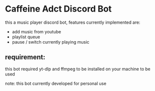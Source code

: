# Caffeine Adct Discord Bot

this a music player discord bot, features currently implemented are:
- add music from youtube
- playlist queue
- pause / switch currently playing music

## requirement:
this bot required yt-dlp and ffmpeg to be installed on your machine to be used

note: this bot currently developed for personal use
